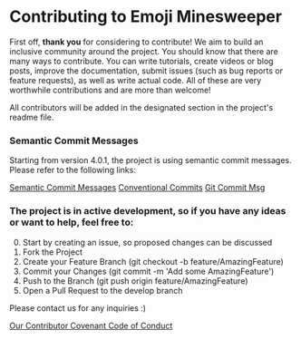 # Contributing to Emoji Minesweeper

First off, **thank you** for considering to contribute! We aim to build an
inclusive community around the project. You should know that there
are many ways to contribute. You can write tutorials, create videos or blog posts,
improve the documentation, submit issues (such as bug reports or feature requests), as well as write actual code. 
All of these are very worthwhile contributions and are more than welcome!

All contributors will be added in the designated section in the project's readme file.



### Semantic Commit Messages
Starting from version 4.0.1, the project is using semantic commit messages. Please refer to the following links:

[Semantic Commit Messages](https://sparkbox.com/foundry/semantic_commit_messages)
[Conventional Commits](https://www.conventionalcommits.org/en/v1.0.0/)
[Git Commit Msg](http://karma-runner.github.io/1.0/dev/git-commit-msg.html)



### The project is in active development, so if you have any ideas or want to help, feel free to:

0. Start by creating an issue, so proposed changes can be discussed
1. Fork the Project
2. Create your Feature Branch (git checkout -b feature/AmazingFeature)
3. Commit your Changes (git commit -m 'Add some AmazingFeature')
4. Push to the Branch (git push origin feature/AmazingFeature)
5. Open a Pull Request to the develop branch

Please contact us for any inquiries :)



[Our Contributor Covenant Code of Conduct](https://github.com/michaelkolesidis/emoji-minesweeper/blob/main/CODE_OF_CONDUCT.md)